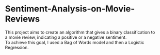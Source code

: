 # Sentiment-Analysis-on-Movie-Reviews
This project aims to create an algorithm that gives a binary classification to a movie review, indicating a positive or a negative sentiment.  
To achieve this goal, I used a Bag of Words model and then a Logistic Regression.
